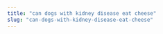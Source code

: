 ```yaml
---
title: "can dogs with kidney disease eat cheese"
slug: "can-dogs-with-kidney-disease-eat-cheese"
---
```


